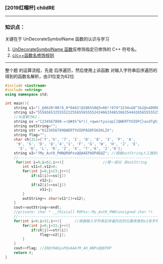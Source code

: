 ### [2019红帽杯] childRE

---

### 知识点：

关键在于 UnDecorateSymbolName 函数的认识与学习

1. [UnDecorateSymbolName ](https://baike.baidu.com/item/UnDecorateSymbolName/12635968?fr=aladdin)   [函数](https://baike.baidu.com/item/函数/18686609)反修饰指定已修饰的 C++ 符号名。
2. [c/c++函数名修饰规则](https://blog.csdn.net/leehsiang1/article/details/86167500)



---

整个题 的运算流程，先是 后序遍历，然后使用上诉函数 对输入字符串后序遍历的得到的函数名解析，由31位变为62位







```C++
#include <iostream>
#include <string>
using namespace std;

int main(){
	string s1="(_@4620!08!6_0*0442!@186%%0@3=66!!974*3234=&0^3&1@=&0908!6_0*&";
	string s2="55565653255552225565565555243466334653663544426565555525555222";
	//长度都为62；
 	string ss ="1234567890-=!@#$%^&*()_+qwertyuiop[]QWERTYUIOP{}asdfghjkl;";
 	string outString="";
 	string str ="0123456789QWERTYUIOPASDFGHJKLZX";
 	string flag="";
 	char ch[31]={'Y','U', '7', 'I', 'O', '8', '3', 'P', 'A', 
	 '9', 'S', 'D', 'Q','4','1', 'F', 'G', 'W', 'H', 'J', 'E',
	  '5', 'K', 'L', 'R', 'Z', 'X', 'T','6', '2','0'};
	string v2="?My_Aut0_PWN@R0Pxx@@AAEPADPAE@Z"; //根据outString人工推到得到的
    //-------------------------------------------------------------
	 for(int i=0;i<62;i++){                  //第一部分 求outString
 		int v11=0,v12=0;
 		for(int j=0;j<23;j++){
 			if(s1[i]==ss[j])
 				v12=j;
 			if(s2[i]==ss[j])
 				v11=j;
 		}
 		outString+= char(v11*23+v12);
 	}
 	cout<<outString<<endl;
 	//private: char * __thiscall R0Pxx::My_Aut0_PWN(unsigned char *)
    //------------------------------------------------------------------------
	for(int i=0;i<31;i++){		//根据输入字符串后序遍历后的位置来推到v2各字符原来的位置得到Flag
		for(int j=0;j<31;j++){
			if(ch[j]==str[i])
				flag+=v2[j];
		}
	}
	cout<<flag; //Z0@tRAEyuP@xAAA?M_A0_WNPx@@EPDP
	return 0;
}
```

